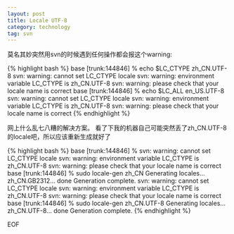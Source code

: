 ```yaml
---
layout: post
title: Locale UTF-8
category: technology
tag: svn
---
```



莫名其妙突然用svn的时候遇到任何操作都会报这个warning:

{% highlight bash %} 
    base [trunk:144846] % echo $LC_CTYPE 
    zh_CN.UTF-8
    svn: warning: cannot set LC_CTYPE locale
    svn: warning: environment variable LC_CTYPE is zh_CN.UTF-8
    svn: warning: please check that your locale name is correct
    base [trunk:144846] % echo $LC_ALL 
    en_US.UTF-8
    svn: warning: cannot set LC_CTYPE locale
    svn: warning: environment variable LC_CTYPE is zh_CN.UTF-8
    svn: warning: please check that your locale name is correct
{% endhighlight %}

网上什么乱七八糟的解决方案。
看了下我的机器自己可能突然丢了zh_CN.UTF-8的locale吧，所以应该重新生成就好了

{% highlight bash %} 
    base [trunk:144846] % 
    svn: warning: cannot set LC_CTYPE locale
    svn: warning: environment variable LC_CTYPE is zh_CN.UTF-8
    svn: warning: please check that your locale name is correct
    base [trunk:144846] % sudo locale-gen zh_CN
    Generating locales...
      zh_CN.GB2312... done
    Generation complete.
    svn: warning: cannot set LC_CTYPE locale
    svn: warning: environment variable LC_CTYPE is zh_CN.UTF-8
    svn: warning: please check that your locale name is correct
    base [trunk:144846] % sudo locale-gen zh_CN.UTF-8
    Generating locales...
      zh_CN.UTF-8... done
    Generation complete.
{% endhighlight %}

EOF
